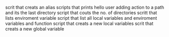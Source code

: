 scrit that creats an alias
scripts that prints hello user
adding action to a path and its the last directory
script that couts the no. of directories
scritt that lists enviroment variable
script that list all local variables and enviroment variables and function
script that creats a new local variables
scrit that creats a new global variable
